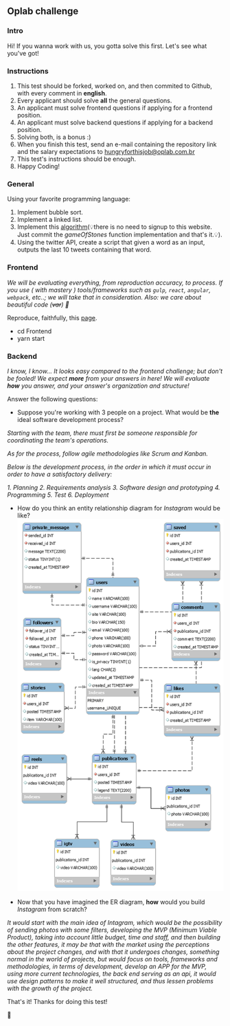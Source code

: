 ## Oplab challenge

### Intro

Hi! If you wanna work with us, you gotta solve this first. Let's see what you've got!

### Instructions

1. This test should be forked, worked on, and then commited to Github, with every comment in **english**.
2. Every applicant should solve **all** the general questions.
3. An applicant must solve frontend questions if applying for a frontend position.
4. An applicant must solve backend questions if applying for a backend position.
5. Solving both, is a bonus :)
6. When you finish this test, send an e-mail containing the repository link and the salary expectations to <hungryforthisjob@oplab.com.br>
7. This test's instructions should be enough.
8. Happy Coding!

### General
Using your favorite programming language:

1. Implement bubble sort.
3. Implement a linked list.
4. Implement this [algorithm](https://www.hackerrank.com/challenges/game-of-stones-1)(💡️there is no need to signup to this website. Just commit the _gameOfStones_ function implementation and that's it.💡️).
5. Using the twitter API, create a script that given a word as an input, outputs the last 10 tweets containing that word.

### Frontend

_We will be evaluating everything, from reproduction accuracy, to process. If you use ( with mastery ) tools/frameworks such as `gulp`, `react`, `angular`, `webpack`, etc..; we will take that in consideration. Also: we care about beautiful code (~~var~~) 👾_

Reproduce, faithfully, this [page]( http://ydirection.com/Aria/index-3.html ).

* cd Frontend
* yarn start

### Backend

_I know, I know... It looks easy compared to the frontend challenge; but don't be fooled! We expect **more** from your answers in here! We will evaluate **how** you answer, and your answer's organization and structure!_

Answer the following questions:
- Suppose you're working with 3 people on a project. What would be **the** ideal software development process?

_Starting with the team, there must first be someone responsible for coordinating the team's operations._

 _As for the process, follow agile methodologies like Scrum and Kanban._

 _Below is the development process, in the order in which it must occur in order to have a satisfactory delivery:_

 _1. Planning_
 _2. Requirements analysis_
 _3. Software design and prototyping_
 _4. Programming_
 _5. Test_
 _6. Deployment_

- How do you think an entity relationship diagram for _Instagram_ would be like?
![Schema Instagram](https://github.com/robertosoares94/oplab-challenge/blob/master/Backend/schema.png)

- Now that you have imagined the ER diagram, **how** would you build _Instagram_ from scratch?

_It would start with the main idea of ​​Intagram, which would be the possibility of sending photos with some filters, developing the MVP (Minimum Viable Product), taking into account little budget, time and staff, and then building the other features, it may be that with the market using the perceptions about the project changes, and with that it undergoes changes, something normal in the world of projects, but would focus on tools, frameworks and methodologies, in terms of development, develop an APP for the MVP, using more current technologies, the back end serving as an api, it would use design patterns to make it well structured, and thus lessen problems with the growth of the project._

That's it! Thanks for doing this test!

🚀
